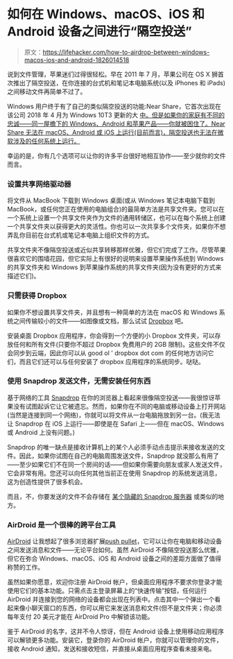 # 如何在 Windows、macOS、iOS 和 Android 设备之间进行“隔空投送”

> 原文：<https://lifehacker.com/how-to-airdrop-between-windows-macos-ios-and-android-1826014518>

说到文件管理，苹果迷们过得很轻松。早在 2011 年 7 月，苹果公司在 OS X 狮首次推出了隔空投送，在你连接的台式机和笔记本电脑系统(以及 iPhones 和 iPads)之间移动文件再简单不过了。



Windows 用户终于有了自己的类似隔空投送的功能:Near Share，它首次出现在该公司 2018 年 4 月为 Windows 10T3 更新的大 [中。但是如果你的家庭有不同的忠诚——同一屋檐下的 Windows、Android 和苹果产品——你就被困住了。Near Share 无法在 macOS、Android 或 iOS 上运行(目前而言)，隔空投送也无法在微软涉及的任何系统上运行。](https://lifehacker.com/here-are-the-features-you-should-care-about-in-microsof-1825642722)

幸运的是，你有几个选项可以让你的许多平台很好地相互协作——至少就你的文件而言。

### 设置共享网络驱动器

将文件从 MacBook 下载到 Windows 桌面(或从 Windows 笔记本电脑下载到 MacBook，或任何您正在使用的电脑组合)的最简单方法是共享文件夹。您可以在一个系统上设置一个共享文件夹作为文件的通用转储区，也可以在每个系统上创建一个共享文件夹以获得更大的灵活性。你也可以一次共享多个文件夹，如果你不想弄乱你目前在台式机或笔记本电脑上组织文件的方式。

共享文件夹不像隔空投送或近似共享转移那样优雅，但它们完成了工作。尽管苹果很喜欢它的围墙花园，但它实际上有很好的说明来设置苹果操作系统到 Windows 的共享文件夹和 Windows 到苹果操作系统的共享文件夹(因为没有更好的方式来描述它们)。

### 只需获得 Dropbox

如果你不想设置共享文件夹，并且想有一种简单的方法在 macOS 和 Windows 系统之间传输较小的文件——如图像或文档，那么试试 [Dropbox](http://www.dropbox.com/) 吧。

安装桌面 Dropbox 应用程序，你会得到一个方便的小 Dropbox 文件夹，可以存放任何和所有文件(只要你不超过 Dropbox 免费用户的 2GB 限制)。这些文件不仅会同步到云端，因此你可以从 good ol ' dropbox dot com 的任何地方访问它们，而且它们还可以与任何安装了 dropbox 应用程序的系统同步。哒哒。

### 使用 Snapdrop 发送文件，无需安装任何东西

基于网络的工具 [Snapdrop](https://snapdrop.net/) 在你的浏览器上看起来很像隔空投送——我很惊讶苹果没有试图起诉它让它被遗忘。然而，如果你在不同的电脑或移动设备上打开网站(当然是连接到同一个网络)，你就可以将文件从一台电脑拖放到另一台。(我无法让 Snapdrop 在 iOS 上运行——即使是在 Safari 上——但在 macOS、Windows 或 Android 上没有问题。)

Snapdrop 的唯一缺点是接收计算机上的某个人必须手动点击提示来接收发送的文件。因此，如果你试图在自己的电脑周围发送文件，Snapdrop 就没那么有用了——至少如果它们不在同一个房间的话——但如果你需要向朋友或家人发送文件，它会非常有用。您还可以向任何其他当前正在使用 Snapdrop 的系统发送消息，这为创造性提供了很多机会。

而且，不，你要发送的文件不会存储在 [某个隐藏的 Snapdrop 服务器](https://github.com/onedoes/snapdrop) 或类似的地方。

### AirDroid 是一个很棒的跨平台工具

[AirDroid](https://www.airdroid.com/) 让我想起了很多浏览器扩展[push pullet](https://lifehacker.com/how-to-use-pushbullet-to-bridge-the-gap-between-all-you-1548595270)，它可以让你在电脑和移动设备之间发送消息和文件——无论平台如何。虽然 AirDroid 不像隔空投送那么优雅，但它在弥合 Windows、macOS、iOS 和 Android 设备之间的差距方面做了值得称赞的工作。

虽然如果你愿意，欢迎你注册 AirDroid 帐户，但桌面应用程序不要求你登录才能使用它们的基本功能。只需点击主登录屏幕上的“快速传输”按钮，任何运行 AirDroid 并连接到您的网络的设备都会出现在列表中。点击其中一个弹出一个看起来像小聊天窗口的东西，你可以用它来发送消息和文件(但不是文件夹；你必须每年支付 20 美元才能在 AirDroid Pro 中解锁该功能。

鉴于 AirDroid 的名字，这并不令人惊讶，但在 Android 设备上使用移动应用程序可以解锁更多功能。安装它，登录你的 AirDroid 帐户，你就可以管理你的文件，接收 Android 通知，发送和接收短信，并直接从桌面应用程序查看未接来电。
